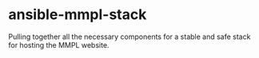# ansible-mmpl-stack
Pulling together all the necessary components for a stable and safe stack for hosting the MMPL website.
